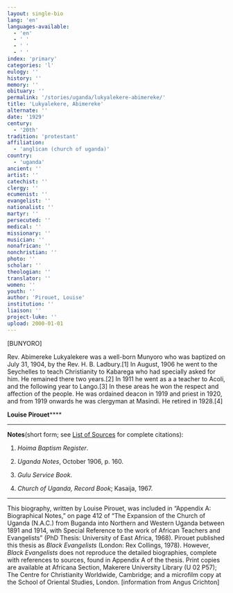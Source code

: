 ```yaml
---
layout: single-bio
lang: 'en'
languages-available:
  - 'en'
  - ' '
  - ' '
  - ' '
index: 'primary'
categories: 'l'
eulogy: ''
history: ''
memory: ''
obituary: ''
permalink: '/stories/uganda/lukyalekere-abimereke/'
title: 'Lukyalekere, Abimereke'
alternate: ''
date: '1929'
century:
  - '20th'
tradition: 'protestant'
affiliation:
  - 'anglican (church of uganda)'
country:
  - 'uganda'
ancient: ''
artist: ''
catechist: ''
clergy: ''
ecumenist: ''
evangelist: ''
nationalist: ''
martyr: ''
persecuted: ''
medical: ''
missionary: ''
musician: ''
nonafrican: ''
nonchristian: ''
photo: ''
scholar: ''
theologian: ''
translator: ''
women: ''
youth: ''
author: 'Pirouet, Louise'
institution: ''
liaison: ''
project-luke: ''
upload: 2000-01-01
---
```



[BUNYORO]

Rev. Abimereke Lukyalekere was a well-born Munyoro who was  baptized on July 31, 1904, by the Rev. H. B. Ladbury.[1] In August, 1906 he  went to the Seychelles to teach Christianity to Kabarega who had specially  asked for him. He remained there two years.[2] In 1911 he went as a a teacher  to Acoli, and the following year to Lango.[3] In these areas he won the respect  and affection of the people. He was ordained deacon in 1919 and priest in 1920,  and from 1919 onwards he was clergyman at Masindi. He retired in 1928.[4]

**Louise Pirouet******

---

**Notes**(short  form; see [List of  Sources](Pirouet_AppendixA_Sources.html) for complete citations):
1. *Hoima  Baptism Register*.

2. *Uganda  Notes*, October 1906, p. 160.

3. *Gulu  Service Book*.

4. *Church of  Uganda, Record Book*; Kasaija, 1967.

---

This biography, written by Louise Pirouet, was included in &ldquo;Appendix A: Biographical Notes,&rdquo;  on page 412 of &ldquo;The Expansion  of the Church of Uganda (N.A.C.) from Buganda into Northern and Western Uganda  between 1891 and 1914, with Special Reference to the work of African Teachers  and Evangelists&rdquo; (PhD Thesis: University of East Africa, 1968). Pirouet  published this thesis as *Black  Evangelists* (London: Rex Collings, 1978). However, *Black  Evangelists* does not reproduce the detailed biographies, complete with  references to sources, found in Appendix A of the thesis. Print copies are  available at Africana Section, Makerere University Library (U 02 P57); The Centre for Christianity  Worldwide, Cambridge; and a microfilm copy at the School of Oriental Studies,  London. [information from Angus Crichton]